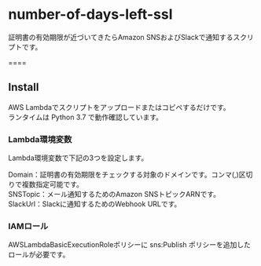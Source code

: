 # number-of-days-left-ssl
証明書の有効期限が近づいてきたらAmazon SNSおよびSlackで通知するスクリプトです。

====

## Install
AWS Lambdaでスクリプトをアップロードまたはコピペするだけです。  
ランタイムは Python 3.7 で動作確認しています。

### Lambda環境変数
Lambda環境変数で下記の3つを設定します。

Domain：証明書の有効期限をチェックする対象のドメインです。コンマ(,)区切りで複数指定可能です。  
SNSTopic：メール通知するためのAmazon SNSトピックARNです。  
SlackUrl：Slackに通知するためのWebhook URLです。

### IAMロール
AWSLambdaBasicExecutionRoleポリシーに sns:Publish ポリシーを追加したロールが必要です。
